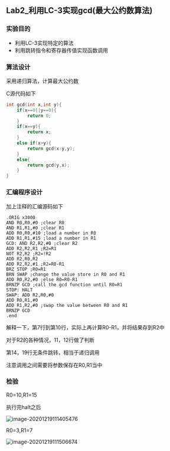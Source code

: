 ## Lab2_利用LC-3实现gcd(最大公约数算法)

### 实验目的

* 利用LC-3实现特定的算法
* 利用跳转指令和寄存器传值实现函数调用

### 算法设计

采用递归算法，计算最大公约数

C源代码如下

```c
int gcd(int x,int y){
    if(x==0||y==0){
        return 0;
    }
    if(x==y){
        return x;
    }
    else if(x>y){
        return gcd(x-y,y);
    }
    else{
        return gcd(y,x);
    }
}
```

### 汇编程序设计

加上注释的汇编源码如下

```assembly
.ORIG x3000
AND R0,R0,#0 ;clear R0
AND R1,R1,#0 ;clear R1
ADD R0,R0,#10 ;load a number in R0
ADD R1,R1,#15 ;load a number in R1
GCD: AND R2,R2,#0 ;clear R2
ADD R2,R2,R1 ;R2=R1
NOT R2,R2 ;R2=!R2
ADD R2,R0,R2 
ADD R2,R2,#1 ;R2=R0-R1
BRZ STOP ;R0=R1
BRN SWAP ;change the value store in R0 and R1
ADD R0,R2,#0 ;else R0=R0-R1
BRNZP GCD ;call the gcd function until R0=R1
STOP: HALT
SWAP: ADD R2,R0,#0
ADD R0,R1,#0
ADD R1,R2,#0 ;swap the value between R0 and R1
BRNZP GCD
.end
```

解释一下，第7行到第10行，实际上再计算R0-R1，并将结果存到R2中

对于R2的各种情况，11，12行做了判断

第14，19行无条件跳转，相当于递归调用

注意调用之间需要将参数保存在R0,R1当中

### 检验

R0=10,R1=15

执行完halt之后

![image-20201219111405476](C:\Users\Lenovo\AppData\Roaming\Typora\typora-user-images\image-20201219111405476.png)

R0=3,R1=7

![image-20201219111506674](C:\Users\Lenovo\AppData\Roaming\Typora\typora-user-images\image-20201219111506674.png)
